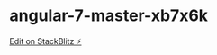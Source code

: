 # angular-7-master-xb7x6k

[Edit on StackBlitz ⚡️](https://stackblitz.com/edit/angular-7-master-xb7x6k)